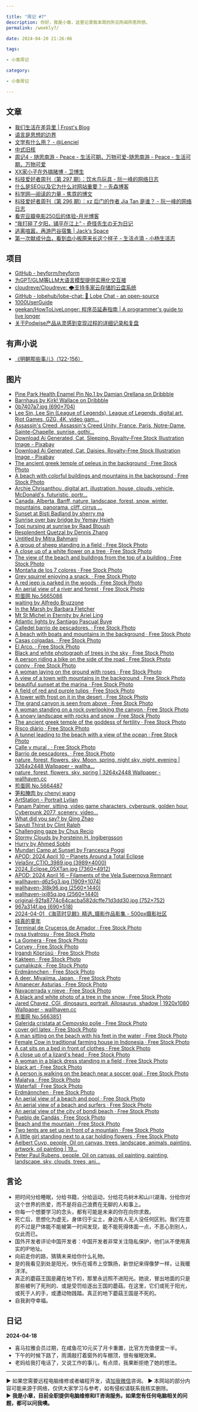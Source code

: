 ```yaml
---

title: "周记 #7"
description: 你好，我是小章，这里记录我本周的所见所闻所思所想。
permalink: /weekly7/

date: 2024-04-20 21:26:06

tags:

- 小章周记

category:

- 小章周记

---
```



## 文章

- [我们生活在差异里 | Frost's Blog](https://frostming.com/2024/diversity/?utm_source=blogfinder)
- [语言是思想的边界](https://kinnoukabokudo.com/3832/?utm_source=blogfinder)
- [文学有什么用？ - @Lenciel](https://lenciel.com/2024/04/what-is-literature-for/?utm_source=blogfinder)
- [中式旧核](https://www.domon.cn/zhong-shi-jiu-he/?utm_source=blogfinder)
- [周记4 - 随思南游 - Peace - 生活可期，万物可爱-随思南游 - Peace - 生活可期，万物可爱](https://www.ssnur.com/zhouji4/)
- [XX家小子在外搞赌博 - 卫博生](https://www.webersongao.com/weisay/2024/4012.html)
- [科技爱好者周刊（第 297 期）：饮水鸟玩具 - 阮一峰的网络日志](http://www.ruanyifeng.com/blog/2024/04/weekly-issue-297.html)
- [什么是SEO以及它为什么对网站重要？ – 先森博客](https://www.sey.ink/6124/)
- [科学网—阅读的力量 - 焦霓的博文](https://blog.sciencenet.cn/blog-3578660-1430255.html)
- [科技爱好者周刊（第 296 期）：xz 后门的作者 Jia Tan 是谁？ - 阮一峰的网络日志](http://www.ruanyifeng.com/blog/2024/04/weekly-issue-296.html)
- [看完豆瓣电影250后的体验-月光博客](https://www.williamlong.info/archives/7421.html)
- [“我打碎了夕阳，铺平在江上” - 奇怪先生の无为日记](https://qgxs.work/index.php/48.html)
- [逃离喧嚣，再游巴谷宿集 | Jack‘s Space](https://veryjack.com/photograph/bagusuji_2/?utm_source=blogfinder)
- [第一次献成分血，看到血小板原来长这个样子 - 生活点滴 - 小杨生活志](https://www.yanghuaxing.com/blog/1946.html)

## 项目

- [GitHub - heyform/heyform](https://github.com/heyform/heyform)
- [为GPT/GLM等LLM大语言模型提供实用化交互接](https://github.com/binary-husky/gpt_academic)
- [cloudreve/Cloudreve: 🌩支持多家云存储的云盘系统](https://github.com/cloudreve/Cloudreve)
- [GitHub - lobehub/lobe-chat: 🤯 Lobe Chat - an open-source](https://github.com/lobehub/lobe-chat)
- [1000UserGuide](https://1000userguide.com/#/)
- [geekan/HowToLiveLonger: 程序员延寿指南 | A programmer's guide to live longer](https://github.com/geekan/HowToLiveLonger)
- [关于Podwise产品从灵感到变现过程的详细记录和复盘](https://book.hardhacker.com/)

## 有声小说

- [《明朝那些事儿》（122-156）](https://www.ximalaya.com/album/13507836)

## 图片

- [Pine Park Health Enamel Pin No.1 by Damian Orellana on Dribbble](https://dribbble.com/shots/24001516)
- [Barnhaus by Kirk! Wallace on Dribbble](https://dribbble.com/shots/24010801)
- [0b7407a7.jpg (690×704)](https://imgc.1see.org/dapenti/63683198/0b7407a7.jpg)
- [Lee Sin, Lee Sin (League of Legends), League of Legends, digital art, Riot Games, GZG, 4K, video gam...](https://wallhaven.cc/w/7pk6yo)
- [Assassin's Creed, Assassin's Creed Unity, France, Paris, Notre-Dame, Sainte-Chapelle, sunrise, gothi...](https://wallhaven.cc/w/qzed7q)
- [Download Ai Generated, Cat, Sleeping. Royalty-Free Stock Illustration Image - Pixabay](https://pixabay.com/illustrations/ai-generated-cat-sleeping-asleep-8704567/)
- [Download Ai Generated, Cat, Daisies. Royalty-Free Stock Illustration Image - Pixabay](https://pixabay.com/illustrations/ai-generated-cat-daisies-animal-8703669/)
- [The ancient greek temple of peleus in the background · Free Stock Photo](https://www.pexels.com/photo/the-ancient-greek-temple-of-peleus-in-the-background-21854776/)
- [A beach with colorful buildings and mountains in the background · Free Stock Photo](https://www.pexels.com/photo/a-beach-with-colorful-buildings-and-mountains-in-the-background-21847534/)
- [Archie Chrisanthou, digital art, illustration, house, clouds, vehicle, McDonald's, futuristic, portr...](https://wallhaven.cc/w/zyjx6v)
- [Canada, Alberta, Banff, nature, landscape, forest, snow, winter, mountains, panorama, cliff, cirrus ...](https://wallhaven.cc/w/2yxklm)
- [Sunset at Bisti Badland by sherry ma](https://1x.com/photo/2776378)
- [Sunrise over bay bridge by Yemay Hsieh](https://1x.com/photo/2775783)
- [Topi nursing at sunrise by Raad Btoush](https://1x.com/photo/2776385)
- [Resplendent Quetzal by Dennis Zhang](https://1x.com/photo/2777147)
- [Untitled by Mitra Bahmani](https://1x.com/photo/2774749)
- [A group of sheep standing in a field · Free Stock Photo](https://www.pexels.com/photo/a-group-of-sheep-standing-in-a-field-21880094/)
- [A close up of a white flower on a tree · Free Stock Photo](https://www.pexels.com/photo/a-close-up-of-a-white-flower-on-a-tree-21880007/)
- [The view of the beach and buildings from the top of a building · Free Stock Photo](https://www.pexels.com/photo/the-view-of-the-beach-and-buildings-from-the-top-of-a-building-21856236/)
- [Montaña de los 7 colores · Free Stock Photo](https://www.pexels.com/photo/montana-de-los-7-colores-21856583/)
- [Grey squirrel enjoying a snack. · Free Stock Photo](https://www.pexels.com/photo/grey-squirrel-enjoying-a-snack-21876025/)
- [A red jeep is parked in the woods · Free Stock Photo](https://www.pexels.com/photo/a-red-jeep-is-parked-in-the-woods-21875995/)
- [An aerial view of a river and forest · Free Stock Photo](https://www.pexels.com/photo/landscape-beach-water-summer-21856660/)
- [煎蛋网 No.5665086](https://jandan.net/t/5665086)
- [waiting by Alfredo Bruzzone](https://1x.com/photo/2775089)
- [In the Marsh by Barbara Fletcher](https://1x.com/photo/2774788)
- [Mt St Michel in Eternity by Ariel Ling](https://1x.com/photo/2769098)
- [Atlantic lights by Santiago Pascual Buye](https://1x.com/photo/2774607)
- [Calledel barrio de pescadores. · Free Stock Photo](https://www.pexels.com/photo/calledel-barrio-de-pescadores-21853265/)
- [A beach with boats and mountains in the background · Free Stock Photo](https://www.pexels.com/photo/a-beach-with-boats-and-mountains-in-the-background-21853226/)
- [Casas colgadas. · Free Stock Photo](https://www.pexels.com/photo/casas-colgadas-21853213/)
- [El Arco. · Free Stock Photo](https://www.pexels.com/photo/el-arco-21853210/)
- [Black and white photograph of trees in the sky · Free Stock Photo](https://www.pexels.com/photo/black-and-white-photograph-of-trees-in-the-sky-21852685/)
- [A person riding a bike on the side of the road · Free Stock Photo](https://www.pexels.com/photo/a-person-riding-a-bike-on-the-side-of-the-road-21852645/)
- [conny · Free Stock Photo](https://www.pexels.com/photo/conny-21852587/)
- [A woman laying on the ground with roses · Free Stock Photo](https://www.pexels.com/photo/a-woman-laying-on-the-ground-with-roses-21847905/)
- [A view of a town with mountains in the background · Free Stock Photo](https://www.pexels.com/photo/a-view-of-a-town-with-mountains-in-the-background-21847812/)
- [beautiful sunset at the marina · Free Stock Photo](https://www.pexels.com/photo/beautiful-sunset-at-the-marina-21847758/)
- [A field of red and purple tulips · Free Stock Photo](https://www.pexels.com/photo/a-field-of-red-and-purple-tulips-21837520/)
- [A tower with frost on it in the desert · Free Stock Photo](https://www.pexels.com/photo/a-tower-with-frost-on-it-in-the-desert-21858888/)
- [The grand canyon is seen from above · Free Stock Photo](https://www.pexels.com/photo/the-grand-canyon-is-seen-from-above-21858887/)
- [A woman standing on a rock overlooking the canyon · Free Stock Photo](https://www.pexels.com/photo/a-woman-standing-on-a-rock-overlooking-the-canyon-21858859/)
- [A snowy landscape with rocks and snow · Free Stock Photo](https://www.pexels.com/photo/a-snowy-landscape-with-rocks-and-snow-21858857/)
- [The ancient greek temple of the goddess of fertility · Free Stock Photo](https://www.pexels.com/photo/the-ancient-greek-temple-of-the-goddess-of-fertility-21854783/)
- [Risco diário · Free Stock Photo](https://www.pexels.com/photo/risco-diario-21847209/)
- [A tunnel leading to the beach with a view of the ocean · Free Stock Photo](https://www.pexels.com/photo/a-tunnel-leading-to-the-beach-with-a-view-of-the-ocean-21852857/)
- [Calle y mural . · Free Stock Photo](https://www.pexels.com/photo/calle-y-mural-21853352/)
- [Barrio de pescadores. · Free Stock Photo](https://www.pexels.com/photo/barrio-de-pescadores-21853337/)
- [nature, forest, flowers, sky, Moon, spring, night sky, night, evening | 3264x2448 Wallpaper - wallha...](https://wallhaven.cc/w/o5ez75)
- [nature, forest, flowers, sky, spring | 3264x2448 Wallpaper - wallhaven.cc](https://wallhaven.cc/w/m3mxo1)
- [煎蛋网 No.5664487](https://jandan.net/t/5664487)
- [笋和腌肉 by chenyi wang](https://1x.com/photo/2774370)
- [ArtStation - Portrait Lylian](https://www.artstation.com/artwork/LRzwRl)
- [Panam Palmer, sitting, video game characters, cyberpunk, golden hour, Cyberpunk 2077, scenery, video...](https://wallhaven.cc/w/jxj8ep)
- [What did you say? by Qing Zhao](https://1x.com/photo/2759320)
- [Savuti Thirst by Clint Ralph](https://1x.com/photo/2774936)
- [Challenging gaze by Chus Recio](https://1x.com/photo/2775623)
- [Stormy Clouds by Þorsteinn H. Ingibergsson](https://1x.com/photo/2768111)
- [Hurry by Ahmed Sobhi](https://1x.com/photo/2776056)
- [Mundari Camp at Sunset by Francesca Poggi](https://1x.com/photo/2772205)
- [APOD: 2024 April 10 – Planets Around a Total Eclipse](http://sprite.phys.ncku.edu.tw/astrolab/mirrors/apod/ap240410.html)
- [VelaSnr_CTIO_3989.jpg (3989×4000)](http://sprite.phys.ncku.edu.tw/astrolab/mirrors/apod/image/2404/VelaSnr_CTIO_3989.jpg)
- [2024_Eclipse_05XTan.jpg (7360×4912)](http://sprite.phys.ncku.edu.tw/astrolab/mirrors/apod/image/2404/2024_Eclipse_05XTan.jpg)
- [APOD: 2024 April 16 – Filaments of the Vela Supernova Remnant](http://sprite.phys.ncku.edu.tw/astrolab/mirrors/apod/ap240416.html)
- [wallhaven-d6z5g3.jpg (1909×1074)](https://w.wallhaven.cc/full/d6/wallhaven-d6z5g3.jpg)
- [wallhaven-3l8k96.jpg (2560×1440)](https://w.wallhaven.cc/full/3l/wallhaven-3l8k96.jpg)
- [wallhaven-jxj85q.jpg (2560×1440)](https://w.wallhaven.cc/full/jx/wallhaven-jxj85q.jpg)
- [original-92fa8774c64cacba582dcffe71d3dd30.jpg (752×752)](https://cdn.dribbble.com/userupload/13599898/file/original-92fa8774c64cacba582dcffe71d3dd30.jpg?resize=752x)
- [967a314f.jpg (690×518)](https://imgc.1see.org/dapenti/17686c03/967a314f.jpg)
- [2024-04-01 《海蓝时见鲸》精选_摄影作品影集 - 500px摄影社区](https://500px.com.cn/community/set/098df776561a4575a869f70311fff47c/details)
- [纯真的童年](https://500px.com.cn/community/set/3a30e076bfaf44aca225cab7155a7ae8/details)
- [Terminal de Cruceros de Amador · Free Stock Photo](https://www.pexels.com/photo/terminal-de-cruceros-de-amador-21821530/)
- [nysa tiyatrosu · Free Stock Photo](https://www.pexels.com/photo/nysa-tiyatrosu-21819927/)
- [La Gomera · Free Stock Photo](https://www.pexels.com/photo/la-gomera-21815208/)
- [Corvey · Free Stock Photo](https://www.pexels.com/photo/corvey-21832066/)
- [Irgandı Köprüsü · Free Stock Photo](https://www.pexels.com/photo/irgandi-koprusu-21820703/)
- [Kakteen · Free Stock Photo](https://www.pexels.com/photo/kakteen-21820469/)
- [cumalıkızık · Free Stock Photo](https://www.pexels.com/photo/cumalikizik-21820581/)
- [Erdmännchen · Free Stock Photo](https://www.pexels.com/photo/erdmannchen-21820299/)
- [A deer. Miyajima. Japan. · Free Stock Photo](https://www.pexels.com/photo/a-deer-miyajima-japan-21820832/)
- [Amanecer Asturias · Free Stock Photo](https://www.pexels.com/photo/amanecer-asturias-21820342/)
- [Navacerrada y nieve · Free Stock Photo](https://www.pexels.com/photo/navacerrada-y-nieve-21820624/)
- [A black and white photo of a tree in the snow · Free Stock Photo](https://www.pexels.com/photo/cold-snow-wood-black-and-white-21822187/)
- [Jared Chavez, CGI, dinosaurs, portrait, Allosaurus, shadow | 1920x1080 Wallpaper - wallhaven.cc](https://wallhaven.cc/w/kxg3mm)
- [煎蛋网 No.5663851](https://jandan.net/t/5663851)
- [Galerida cristata at Cemovsko polje · Free Stock Photo](https://www.pexels.com/photo/galerida-cristata-at-cemovsko-polje-21771999/)
- [cover girl latex · Free Stock Photo](https://www.pexels.com/photo/cover-girl-latex-21795417/)
- [A man sitting on the beach with his feet in the water · Free Stock Photo](https://www.pexels.com/photo/a-man-sitting-on-the-beach-with-his-feet-in-the-water-21792172/)
- [Female Cow in traditional farming house in Indonesia · Free Stock Photo](https://www.pexels.com/photo/female-cow-in-traditional-farming-house-in-indonesia-21791813/)
- [A cat sits on a bed in front of clothes · Free Stock Photo](https://www.pexels.com/photo/a-cat-sits-on-a-bed-in-front-of-clothes-21791810/)
- [A close up of a lizard's head · Free Stock Photo](https://www.pexels.com/photo/a-close-up-of-a-lizard-s-head-21774688/)
- [A woman in a black dress standing in a field · Free Stock Photo](https://www.pexels.com/photo/a-woman-in-a-black-dress-standing-in-a-field-21768688/)
- [black art · Free Stock Photo](https://www.pexels.com/photo/black-art-21764986/)
- [A person is walking on the beach near a soccer goal · Free Stock Photo](https://www.pexels.com/photo/a-person-is-walking-on-the-beach-near-a-soccer-goal-21777924/)
- [Malatya · Free Stock Photo](https://www.pexels.com/photo/malatya-21777939/)
- [Waterfall · Free Stock Photo](https://www.pexels.com/photo/waterfall-21728647/)
- [Erdmännchen · Free Stock Photo](https://www.pexels.com/photo/erdmannchen-21728252/)
- [An aerial view of a beach and pool · Free Stock Photo](https://www.pexels.com/photo/an-aerial-view-of-a-beach-and-pool-21714759/)
- [An aerial view of a beach and surfers · Free Stock Photo](https://www.pexels.com/photo/an-aerial-view-of-a-beach-and-surfers-21714758/)
- [An aerial view of the city of bondi beach · Free Stock Photo](https://www.pexels.com/photo/an-aerial-view-of-the-city-of-bondi-beach-21714732/)
- [Pueblo de Candás · Free Stock Photo](https://www.pexels.com/photo/pueblo-de-candas-21771590/)
- [Beach and the mountain · Free Stock Photo](https://www.pexels.com/photo/beach-and-the-mountain-21794148/)
- [Two tents are set up in front of a mountain · Free Stock Photo](https://www.pexels.com/photo/two-tents-are-set-up-in-front-of-a-mountain-21794739/)
- [A little girl standing next to a car holding flowers · Free Stock Photo](https://www.pexels.com/photo/a-little-girl-standing-next-to-a-car-holding-flowers-21654006/)
- [Aelbert Cuyp, people, Oil on canvas, trees, landscape, animals, painting, artwork, oil painting | 19...](https://wallhaven.cc/w/gpkzjl)
- [Peter Paul Rubens, people, Oil on canvas, oil painting, painting, landscape, sky, clouds, trees, ani...](https://wallhaven.cc/w/qze92d)

## 言论

- 把时间分给睡眠，分给书籍，分给运动，分给花鸟树木和山川湖海，分给你对这个世界的热爱，而不是将自己浪费在无聊的人和事上。
- 你每一个想要学习的念头，都有可能是未来的你在向你求救。
- 死亡后，思想化为虚无，身体归于尘土，身边有人无人没任何区别。我们在意的不过是尸体能不能被第一时间发现，能不能死得体面一点，不恶心到别人，仅此而已。
- 国外开发者评论中国开发者：中国开发者非常关注隐私保护，他们从不使用真实的IP地址。
- 向前走你的路，猜猜未来给你什么礼物。
- 是的我看见到处是阳光，快乐在城市上空飘扬，新世纪来得像梦一样，让我暖洋洋。
- 真正的蘑菇王国是藏在地下的，那里永远照不进阳光。她说，冒出地面的只是那些被判了死刑的、或是受罚给逐出王国的蘑菇。在这里，它们或死于阳光，或死于人的手，或遭动物践踏。真正的地下蘑菇王国是不死的。
- 自我剥夺幸福。

## 日记

**2024-04-18**  

- 喜马拉雅会员过期，在咸鱼花10元买了月卡重置，比官方充值便宜一半。
- 下午的时候下路了，雨滴敲打着窗外的车棚顶，很有催眠效果。
- 老妈给我打电话了，又说工作的事儿，有点烦，我果断拒绝了她的想法。

---
▶ 如果您需要远程电脑维修或者编程开发，请[加我微信](https://itxiaozhang.netlify.app/)咨询。 
▶ 本网站的部分内容可能来源于网络，仅供大家学习与参考，如有侵权请联系我核实删除。  
▶ **我是小章，目前全职提供电脑维修和IT咨询服务。如果您有任何电脑相关的问题，都可以问我噢。**  
